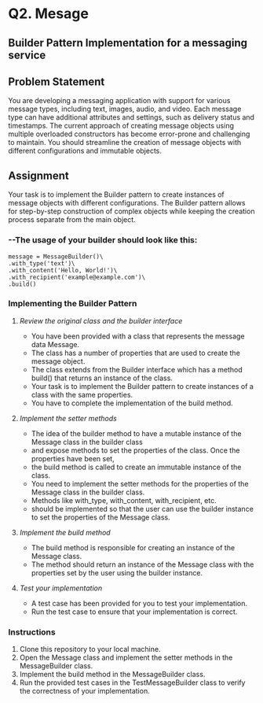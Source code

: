 # Q2. Mesage

## Builder Pattern Implementation for a messaging service

## Problem Statement
You are developing a messaging application with support for various message types, including text, images, audio, and video. Each message type can have additional attributes and settings, such as delivery status and timestamps. The current approach of creating message objects using multiple overloaded constructors has become error-prone and challenging to maintain. You should streamline the creation of message objects with different configurations and immutable objects.

## Assignment
Your task is to implement the Builder pattern to create instances of message objects with different configurations. 
The Builder pattern allows for step-by-step construction of complex objects while keeping the creation process separate from the main object.

### --The usage of your builder should look like this:
```
message = MessageBuilder()\
.with_type('text')\
.with_content('Hello, World!')\
.with_recipient('example@example.com')\
.build()
```

### Implementing the Builder Pattern
1. *Review the original class and the builder interface*  
    - You have been provided with a class that represents the message data Message. 
    - The class has a number of properties that are used to create the message object. 
    - The class extends from the Builder interface which has a method build() that returns an instance of the class. 
    - Your task is to implement the Builder pattern to create instances of a class with the same properties. 
    - You have to complete the implementation of the build method.

2. *Implement the setter methods*
   - The idea of the builder method to have a mutable instance of the Message class in the builder class 
   - and expose methods to set the properties of the class. Once the properties have been set, 
   - the build method is called to create an immutable instance of the class. 
   - You need to implement the setter methods for the properties of the Message class in the builder class. 
   - Methods like with_type, with_content, with_recipient, etc. 
   - should be implemented so that the user can use the builder instance to set the properties of the Message class.

3. *Implement the build method* 
   - The build method is responsible for creating an instance of the Message class. 
   - The method should return an instance of the Message class with the properties set by the user using the builder instance.

4. *Test your implementation*
   - A test case has been provided for you to test your implementation. 
   - Run the test case to ensure that your implementation is correct.

### Instructions
1. Clone this repository to your local machine.
2. Open the Message class and implement the setter methods in the MessageBuilder class.
3. Implement the build method in the MessageBuilder class.
4. Run the provided test cases in the TestMessageBuilder class to verify the correctness of your implementation.